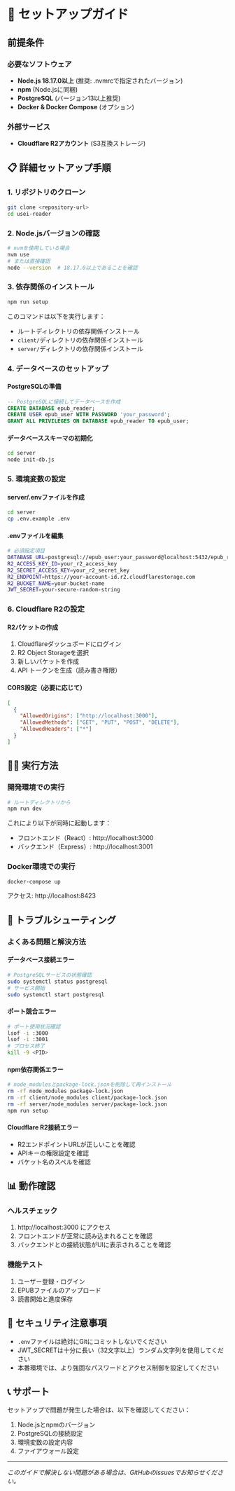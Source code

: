 # 🚀 セットアップガイド

## 前提条件

### 必要なソフトウェア
- **Node.js 18.17.0以上** (推奨: .nvmrcで指定されたバージョン)
- **npm** (Node.jsに同梱)
- **PostgreSQL** (バージョン13以上推奨)
- **Docker & Docker Compose** (オプション)

### 外部サービス
- **Cloudflare R2アカウント** (S3互換ストレージ)

## 📋 詳細セットアップ手順

### 1. リポジトリのクローン
```bash
git clone <repository-url>
cd usei-reader
```

### 2. Node.jsバージョンの確認
```bash
# nvmを使用している場合
nvm use
# または直接確認
node --version  # 18.17.0以上であることを確認
```

### 3. 依存関係のインストール
```bash
npm run setup
```
このコマンドは以下を実行します：
- ルートディレクトリの依存関係インストール
- `client/`ディレクトリの依存関係インストール
- `server/`ディレクトリの依存関係インストール

### 4. データベースのセットアップ

#### PostgreSQLの準備
```sql
-- PostgreSQLに接続してデータベースを作成
CREATE DATABASE epub_reader;
CREATE USER epub_user WITH PASSWORD 'your_password';
GRANT ALL PRIVILEGES ON DATABASE epub_reader TO epub_user;
```

#### データベーススキーマの初期化
```bash
cd server
node init-db.js
```

### 5. 環境変数の設定

#### server/.envファイルを作成
```bash
cd server
cp .env.example .env
```

#### .envファイルを編集
```bash
# 必須設定項目
DATABASE_URL=postgresql://epub_user:your_password@localhost:5432/epub_reader
R2_ACCESS_KEY_ID=your_r2_access_key
R2_SECRET_ACCESS_KEY=your_r2_secret_key
R2_ENDPOINT=https://your-account-id.r2.cloudflarestorage.com
R2_BUCKET_NAME=your-bucket-name
JWT_SECRET=your-secure-random-string
```

### 6. Cloudflare R2の設定

#### R2バケットの作成
1. Cloudflareダッシュボードにログイン
2. R2 Object Storageを選択
3. 新しいバケットを作成
4. API トークンを生成（読み書き権限）

#### CORS設定（必要に応じて）
```json
[
  {
    "AllowedOrigins": ["http://localhost:3000"],
    "AllowedMethods": ["GET", "PUT", "POST", "DELETE"],
    "AllowedHeaders": ["*"]
  }
]
```

## 🏃‍♂️ 実行方法

### 開発環境での実行
```bash
# ルートディレクトリから
npm run dev
```
これにより以下が同時に起動します：
- フロントエンド（React）: http://localhost:3000
- バックエンド（Express）: http://localhost:3001

### Docker環境での実行
```bash
docker-compose up
```
アクセス: http://localhost:8423

## 🔧 トラブルシューティング

### よくある問題と解決方法

#### データベース接続エラー
```bash
# PostgreSQLサービスの状態確認
sudo systemctl status postgresql
# サービス開始
sudo systemctl start postgresql
```

#### ポート競合エラー
```bash
# ポート使用状況確認
lsof -i :3000
lsof -i :3001
# プロセス終了
kill -9 <PID>
```

#### npm依存関係エラー
```bash
# node_modulesとpackage-lock.jsonを削除して再インストール
rm -rf node_modules package-lock.json
rm -rf client/node_modules client/package-lock.json
rm -rf server/node_modules server/package-lock.json
npm run setup
```

#### Cloudflare R2接続エラー
- R2エンドポイントURLが正しいことを確認
- APIキーの権限設定を確認
- バケット名のスペルを確認

## 📊 動作確認

### ヘルスチェック
1. http://localhost:3000 にアクセス
2. フロントエンドが正常に読み込まれることを確認
3. バックエンドとの接続状態がUIに表示されることを確認

### 機能テスト
1. ユーザー登録・ログイン
2. EPUBファイルのアップロード
3. 読書開始と進度保存

## 🔐 セキュリティ注意事項

- `.env`ファイルは絶対にGitにコミットしないでください
- JWT_SECRETは十分に長い（32文字以上）ランダム文字列を使用してください
- 本番環境では、より強固なパスワードとアクセス制御を設定してください

## 📞 サポート

セットアップで問題が発生した場合は、以下を確認してください：
1. Node.jsとnpmのバージョン
2. PostgreSQLの接続設定
3. 環境変数の設定内容
4. ファイアウォール設定

---

*このガイドで解決しない問題がある場合は、GitHubのIssuesでお知らせください。*